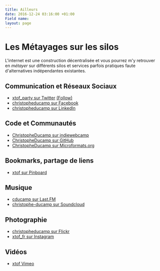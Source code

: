 ```yaml
---
title: Ailleurs
date: 2016-12-24 03:16:00 +01:00
Field name: 
layout: page
---
```


# Les Métayages sur les silos 

L'internet est une construction décentralisée et vous pourrez m'y retrouver en *métayer* sur différents silos et services parfois pratiques faute d'alternatives indépendantes existantes. 

## Communication et Réseaux Sociaux 

* <a rel="me" href="https://twitter.com/xtof_party">xtof_party sur Twitter</a> <a class="twitter-follow-button" href="https://twitter.com/xtof_party" data-show-count="false" data-show-screen-name="false">(Follow)</a>
* <a rel="me" href="https://facebook.com/christopheducamp">christopheducamp sur Facebook</a>
* <a rel="me" href="https://linkedin.com/in/christopheducamp">christopheducamp sur LinkedIn</a>

## Code et Communautés 

* <a rel="me" href="https://indieweb.org/User:christopheducamp.com">ChristopheDucamp sur indiewebcamp</a>
* <a rel="me" href="https://github.com/christopheducamp">ChristopheDucamp sur GitHub</a>
* <a rel="me" href="https://microformats.org/wiki/User:ChristopheDucamp">ChristopheDucamp sur Microformats.org</a>


## Bookmarks, partage de liens

* <a rel="me" href="http://pinboard.in/u:xtof">xtof sur Pinboard</a>

## Musique

* <a rel="me" href="http://last.fm/users/cducamp">cducamp sur Last.FM</a>
* <a rel="me" href="http://soundcloud.com/christophe-ducamp">christophe-ducamp sur Soundcloud</a>

## Photographie 

* <a rel="me" href="https://flickr.com/photos/christopheducamp">christopheducamp sur Flickr</a>
* <a rel="me" href="https://instagram.com/xtof_fr">xtof_fr sur Instagram</a>

## Vidéos

* <a rel="me" href="https://vimeo.com/xtof">xtof Vimeo</a>
